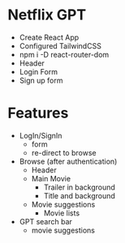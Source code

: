 # Netflix GPT

- Create React App
- Configured TailwindCSS
- npm i -D react-router-dom
- Header
- Login Form
- Sign up form

# Features
- LogIn/SignIn
    - form
    - re-direct to browse
- Browse (after authentication)
    - Header
    - Main Movie
        - Trailer in background
        - Title and background
    - Movie suggestions
        - Movie lists
- GPT search bar
    - movie suggestions